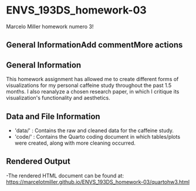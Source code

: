 # ENVS_193DS_homework-03
Marcelo Miller homework numero 3!

## General InformationAdd commentMore actions

## General Information

This homework assignment has allowed me to create different forms of visualizations for my personal caffeine study throughout the past 1.5 months. I also reanalyze a chosen research paper, in which I critique its visualization's functionality and aesthetics. 

## Data and File Information
- 'data/' : Contains the raw and cleaned data for the caffeine study.
- 'code/' : Contains the Quarto coding document in which tables/plots were created, along with more cleaning occurred.

## Rendered Output

-The rendered HTML document can be found at:
https://marcelotmiller.github.io/ENVS_193DS_homework-03/quartohw3.html




